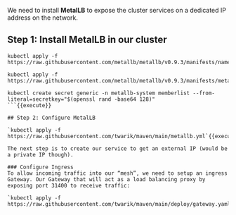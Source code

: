We need to install **MetalLB** to expose the cluster services on a dedicated IP address on the network.
<!-- If you were using microk8s, you would just enable this add-on and provide the IP address pool in the enable command: `microk8s enable metallb:x.x.x.x-x.x.x.x` -->

<!-- For cloud users (EKS, GKE), Google Cloud or AWS would do it -->
## Step 1: Install MetalLB in our cluster
```
kubectl apply -f https://raw.githubusercontent.com/metallb/metallb/v0.9.3/manifests/namespace.yaml

kubectl apply -f https://raw.githubusercontent.com/metallb/metallb/v0.9.3/manifests/metallb.yaml

kubectl create secret generic -n metallb-system memberlist --from-literal=secretkey="$(openssl rand -base64 128)"
```{{execute}}

## Step 2: Configure MetalLB

`kubectl apply -f https://raw.githubusercontent.com/twarik/maven/main/metallb.yml`{{execute}}

The next step is to create our service to get an external IP (would be a private IP though).

### Configure Ingress
To allow incoming traffic into our “mesh”, we need to setup an ingress Gateway. Our Gateway that will act as a load balancing proxy by exposing port 31400 to receive traffic:

`kubectl apply -f https://raw.githubusercontent.com/twarik/maven/main/deploy/gateway.yaml`{{execute}}
